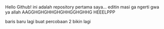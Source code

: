 Hello Github! ini adalah repository pertama saya...
editin masi ga ngerti gwa ya allah
AAGGHGHGHHGHGHHGGHGHHG HEEELPPP

baris baru lagi buat percobaan 2
bikin lagi